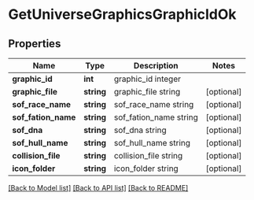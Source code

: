 # GetUniverseGraphicsGraphicIdOk

## Properties
Name | Type | Description | Notes
------------ | ------------- | ------------- | -------------
**graphic_id** | **int** | graphic_id integer | 
**graphic_file** | **string** | graphic_file string | [optional] 
**sof_race_name** | **string** | sof_race_name string | [optional] 
**sof_fation_name** | **string** | sof_fation_name string | [optional] 
**sof_dna** | **string** | sof_dna string | [optional] 
**sof_hull_name** | **string** | sof_hull_name string | [optional] 
**collision_file** | **string** | collision_file string | [optional] 
**icon_folder** | **string** | icon_folder string | [optional] 

[[Back to Model list]](../README.md#documentation-for-models) [[Back to API list]](../README.md#documentation-for-api-endpoints) [[Back to README]](../README.md)


